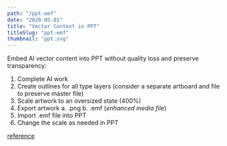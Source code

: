 ```yaml
---
path: "/ppt-emf"
date: "2020-05-01"
title: "Vector Content in PPT"
titleSlug: "ppt-emf"
thumbnail: "ppt.svg"
---
```


Embed AI vector content into PPT without quality loss and preserve transparency:

1. Complete AI work
2. Create outlines for all type layers (consider a separate artboard and file to preserve master file)
3. Scale artwork to an oversized state (400%)
4. Export artwork
  a. .png
  b. .emf (_enhanced media file_)
5. Import .emf file into PPT
6. Change the scale as needed in PPT

[reference](http://stackoverflow.com/questions/15388048/change-resolution-of-emf-image-files-to-prevent-quality-loss-in-powerpoint)
